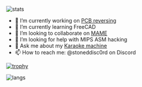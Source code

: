 ![stats](https://github-readme-stats.vercel.app/api?username=stonedDiscord&show_icons=true&theme=transparent)

- 🔭 I’m currently working on [PCB reversing](https://github.com/stonedDiscord/Automatenplatinen)
- 🌱 I’m currently learning FreeCAD
- 👯 I’m looking to collaborate on [MAME](https://github.com/mamedev/mame)
- 🤔 I’m looking for help with MIPS ASM hacking
- 💬 Ask me about my [Karaoke machine](https://github.com/stonedDiscord/Karaoke)
- 📫 How to reach me: @stoneddisc0rd on Discord

[![trophy](https://github-profile-trophy.vercel.app/?username=stonedDiscord&theme=onedark&column=6)](https://github.com/ryo-ma/github-profile-trophy)

![langs](https://github-readme-stats.vercel.app/api/top-langs/?username=stonedDiscord&size_weight=0.2&count_weight=1&langs_count=10&theme=transparent)
